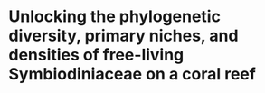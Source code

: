# Unlocking the phylogenetic diversity, primary niches, and densities of free-living Symbiodiniaceae on a coral reef

